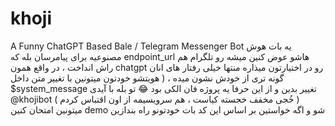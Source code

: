 # khoji
A Funny ChatGPT Based Bale / Telegram Messenger Bot
یه بات هوش مصنوعیه برای پیامرسان بله که endpoint_url هاشو عوض کنین میشه رو تلگرام هم راش انداخت ، در واقع همون chatgpt رو در اختیارتون میذاره منتها خیلی رفتار های انان گونه تری از خودش نشون میده ، ( هویتشو خودتون میتونین با تغییر متن داخل $system_message تغییر بدین و از این حرفا 
یه پروژه فان الکی بود 😂 تو بله با آیدی @khojibot ( خُجی مخفف خجسته کیاست ، هم سرویسیمه از اون اقتباس کردم ) میتونین امتحان کنین demo شو و اگه خواستین بر اساس این کد بات خودتونو راه بندازین 
